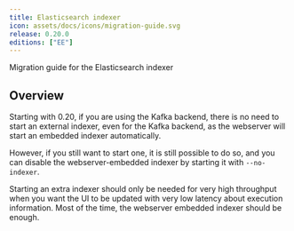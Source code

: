 ```yaml
---
title: Elasticsearch indexer
icon: assets/docs/icons/migration-guide.svg
release: 0.20.0
editions: ["EE"]
---
```


Migration guide for the Elasticsearch indexer

## Overview

Starting with 0.20, if you are using the Kafka backend, there is no need to start an external indexer, even for the Kafka backend, as the webserver will start an embedded indexer automatically.

However, if you still want to start one, it is still possible to do so, and you can disable the webserver-embedded indexer by starting it with `--no-indexer`.

Starting an extra indexer should only be needed for very high throughput when you want the UI to be updated with very low latency about execution information. Most of the time, the webserver embedded indexer should be enough.
